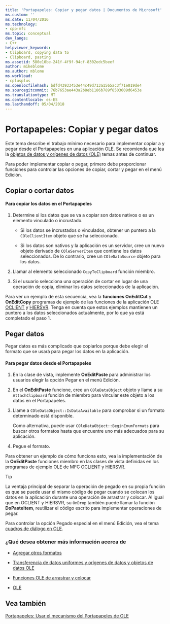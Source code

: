 ```yaml
---
title: 'Portapapeles: Copiar y pegar datos | Documentos de Microsoft'
ms.custom: ''
ms.date: 11/04/2016
ms.technology:
- cpp-mfc
ms.topic: conceptual
dev_langs:
- C++
helpviewer_keywords:
- Clipboard, copying data to
- Clipboard, pasting
ms.assetid: 580e10be-241f-4f9f-94cf-8302edc5beef
author: mikeblome
ms.author: mblome
ms.workload:
- cplusplus
ms.openlocfilehash: bdfd43933453e44c49d713a1565ac3f71e019de4
ms.sourcegitcommit: 76b7653ae443a2b8eb1186b789f8503609d6453e
ms.translationtype: MT
ms.contentlocale: es-ES
ms.lasthandoff: 05/04/2018
---
```

# <a name="clipboard-copying-and-pasting-data"></a>Portapapeles: Copiar y pegar datos
Este tema describe el trabajo mínimo necesario para implementar copiar a y pegar desde el Portapapeles en una aplicación OLE. Se recomienda que lea la [objetos de datos y orígenes de datos (OLE)](../mfc/data-objects-and-data-sources-ole.md) temas antes de continuar.  
  
 Para poder implementar copiar o pegar, primero debe proporcionar funciones para controlar las opciones de copiar, cortar y pegar en el menú Edición.  
  
##  <a name="_core_copying_or_cutting_data"></a> Copiar o cortar datos  
  
#### <a name="to-copy-data-to-the-clipboard"></a>Para copiar los datos en el Portapapeles  
  
1.  Determine si los datos que se va a copiar son datos nativos o es un elemento vinculado o incrustado.  
  
    -   Si los datos se incrustados o vinculados, obtener un puntero a la `COleClientItem` objeto que se ha seleccionado.  
  
    -   Si los datos son nativos y la aplicación es un servidor, cree un nuevo objeto derivado de `COleServerItem` que contiene los datos seleccionados. De lo contrario, cree un `COleDataSource` objeto para los datos.  
  
2.  Llamar al elemento seleccionado `CopyToClipboard` función miembro.  
  
3.  Si el usuario selecciona una operación de cortar en lugar de una operación de copia, eliminar los datos seleccionados de la aplicación.  
  
 Para ver un ejemplo de esta secuencia, vea la **funciones OnEditCut** y **OnEditCopy** programas de ejemplo de las funciones de la aplicación OLE [OCLIENT](../visual-cpp-samples.md) y [HIERSVR](../visual-cpp-samples.md). Tenga en cuenta que estos ejemplos mantienen un puntero a los datos seleccionados actualmente, por lo que ya está completado el paso 1.  
  
##  <a name="_core_pasting_data"></a> Pegar datos  
 Pegar datos es más complicado que copiarlos porque debe elegir el formato que se usará para pegar los datos en la aplicación.  
  
#### <a name="to-paste-data-from-the-clipboard"></a>Para pegar datos desde el Portapapeles  
  
1.  En la clase de vista, implemente **OnEditPaste** para administrar los usuarios elegir la opción Pegar en el menú Edición.  
  
2.  En el **OnEditPaste** funcione, cree un `COleDataObject` objeto y llame a su `AttachClipboard` función de miembro para vincular este objeto a los datos en el Portapapeles.  
  
3.  Llame a `COleDataObject::IsDataAvailable` para comprobar si un formato determinado está disponible.  
  
     Como alternativa, puede usar `COleDataObject::BeginEnumFormats` para buscar otros formatos hasta que encuentre uno más adecuados para su aplicación.  
  
4.  Pegue el formato.  
  
 Para obtener un ejemplo de cómo funciona esto, vea la implementación de la **OnEditPaste** funciones miembro en las clases de vista definidas en los programas de ejemplo OLE de MFC [OCLIENT](../visual-cpp-samples.md) y [HIERSVR](../visual-cpp-samples.md).  
  
> [!TIP]
>  La ventaja principal de separar la operación de pegado en su propia función es que se puede usar el mismo código de pegar cuando se colocan los datos en la aplicación durante una operación de arrastrar y colocar. Al igual que en OCLIENT y HIERSVR, su `OnDrop` también puede llamar la función **DoPasteItem**, reutilizar el código escrito para implementar operaciones de pegar.  
  
 Para controlar la opción Pegado especial en el menú Edición, vea el tema [cuadros de diálogo en OLE](../mfc/dialog-boxes-in-ole.md).  
  
### <a name="what-do-you-want-to-know-more-about"></a>¿Qué desea obtener más información acerca de  
  
-   [Agregar otros formatos](../mfc/clipboard-adding-other-formats.md)  
  
-   [Transferencia de datos uniformes y orígenes de datos y objetos de datos OLE](../mfc/data-objects-and-data-sources-ole.md)  
  
-   [Funciones OLE de arrastrar y colocar](../mfc/drag-and-drop-ole.md)  
  
-   [OLE](../mfc/ole-background.md)  
  
## <a name="see-also"></a>Vea también  
 [Portapapeles: Usar el mecanismo del Portapapeles de OLE](../mfc/clipboard-using-the-ole-clipboard-mechanism.md)

